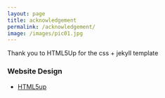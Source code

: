 ```yaml
---
layout: page
title: acknowledgement
permalink: /acknowledgement/
image: /images/pic01.jpg
---
```

Thank you to HTML5Up for the css + jekyll template

### Website Design
- [HTML5up](http://html5up.net/)

